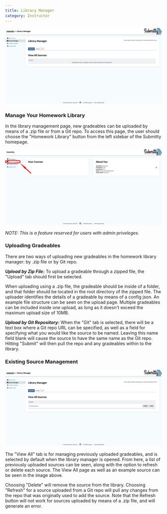 ```yaml
---
title: Library Manager
category: Instructor
---
```


![](/images/library_manager_upload.png)

### Manage Your Homework Library

In the library management page, new gradeables can be uploaded 
by means of a .zip file or from a Git repo. To access this page, 
the user should choose the "Homework Library" button from the 
left sidebar of the Submitty homepage. 

![](/images/library_manager_submitty_homepage.png)

_NOTE: This is a feature reserved for users with admin priveleges._

### Uploading Gradeables

There are two ways of uploading new gradeables in the homework 
library manager: by .zip file or by Git repo.

**_Upload by Zip File:_** To upload a gradeable through a zipped 
file, the "Upload" tab should first be selected.  
    
When uploading using a .zip file, the gradeable should be inside 
of a folder, and that folder should be located in the root directory 
of the zipped file. The uploader identifies the details of a gradeable 
by means of a config json. An example file structure can be seen on
the upload page. Multiple gradeables can be included inside one 
upload, as long as it doesn't exceed the maximum upload size of 
10MB.

**_Upload by Git Repository:_** When the "Git" tab is selected, 
there will be a text box where a Git repo URL can be specified, 
as well as a field for specifying what you would like the source 
to be named. Leaving this name field blank will cause the source 
to have the same name as the Git repo. Hitting "Submit" will then 
pull the repo and any gradeables within to the library.

### Existing Source Management

![](/images/library_manager_viewall.png)

The "View All" tab is for managing previously uploaded gradeables, 
and is selected by default when the library manager is opened. From
here, a list of previously uploaded sources can be seen, along with
the option to refresh or delete each source. The View All page as well
as an example source can be seen in the image above.

Choosing "Delete" will remove the source from the library. Choosing 
"Refresh" for a source uploaded from a Git repo will pull any changes 
from the repo that was originally used to add the source. Note that the
Refresh button will not work for sources uploaded by means of a .zip 
file, and will generate an error.